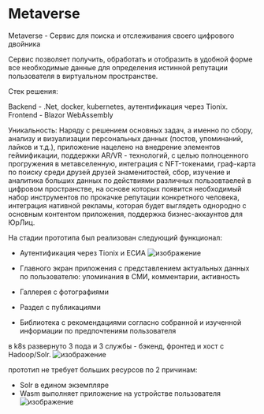 # Metaverse

Metaverse - Сервис для поиска и отслеживания своего цифрового двойника

Сервис позволяет получить, обработать и отобразить в удобной форме все необходимые данные для определения истинной репутации пользователя в виртуальном пространстве.

Стек решения:

Backend - .Net, docker, kubernetes, аутентификация через Tionix.
Frontend - Blazor WebAssembly

Уникальность: Наряду с решением основных задач, а именно по сбору, анализу и визуализации персональных данных (постов, упоминаний, лайков и т.д.), приложение нацелено на внедрение элементов геймификации, поддержки AR/VR - технологий, с целью полноценного прогружения в метавселенную, интеграция с NFT-токенами, граф-карта по поиску среди друзей друзей знаменитостей, сбор, изучение и аналитика больших данных по действиями различных пользовтаелей в цифровом пространстве, на основе которых появится необходимый набор инструментов по прокачке репутации конкретного человека, интеграция нативной рекламы, которая будет выглядеть однородно с основным контентом приложения, поддержка бизнес-аккаунтов для ЮрЛиц.

На стадии прототипа был реализован следующий функционал:
- Аутентификация через Tionix и ЕСИА 
![изображение](https://user-images.githubusercontent.com/51196431/144691260-3c4faa10-e350-4df9-85dd-91d88e6bc19d.png)

- Главного экран приложения с представлением актуальных данных по пользователю: упоминания в СМИ, комментарии, активность 
- Галлерея с фотографиями
- Раздел с публикациями
- Библиотека с рекомендациями согласно собранной и изученной информации по предпочтениям пользователя

в k8s развернуто 3 пода и 3 службы - бэкенд, фронтед и хост с Hadoop/Solr.
![изображение](https://user-images.githubusercontent.com/51196431/144690902-d7b34f4d-8d0c-47e5-9904-57835be75a09.png)

прототип не требует больших ресурсов по 2 причинам:
- Solr в едином экземпляре  
- Wasm выполняет приложение на устройстве пользователя
![изображение](https://user-images.githubusercontent.com/51196431/144691009-a0cb4446-41d1-4251-81e0-f21da9b6bf0c.png)

